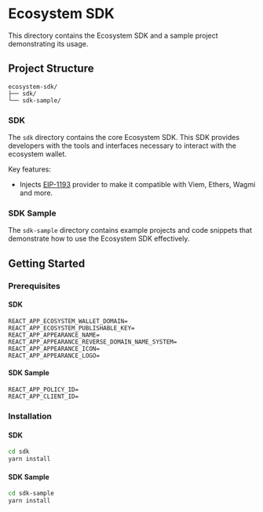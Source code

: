 # Ecosystem SDK

This directory contains the Ecosystem SDK and a sample project demonstrating its usage.

## Project Structure

```
ecosystem-sdk/
├── sdk/
└── sdk-sample/
```

### SDK

The `sdk` directory contains the core Ecosystem SDK. This SDK provides developers with the tools and interfaces necessary to interact with the ecosystem wallet.

Key features:
- Injects [EIP-1193](https://eips.ethereum.org/EIPS/eip-1193) provider to make it compatible with Viem, Ethers, Wagmi and more.

### SDK Sample

The `sdk-sample` directory contains example projects and code snippets that demonstrate how to use the Ecosystem SDK effectively.

## Getting Started

### Prerequisites

#### SDK

```.env
REACT_APP_ECOSYSTEM_WALLET_DOMAIN=
REACT_APP_ECOSYSTEM_PUBLISHABLE_KEY=
REACT_APP_APPEARANCE_NAME=
REACT_APP_APPEARANCE_REVERSE_DOMAIN_NAME_SYSTEM=
REACT_APP_APPEARANCE_ICON=
REACT_APP_APPEARANCE_LOGO=
```

#### SDK Sample

```.env
REACT_APP_POLICY_ID=
REACT_APP_CLIENT_ID=
```

### Installation

#### SDK

```bash
cd sdk
yarn install
```

#### SDK Sample

```bash
cd sdk-sample
yarn install
```